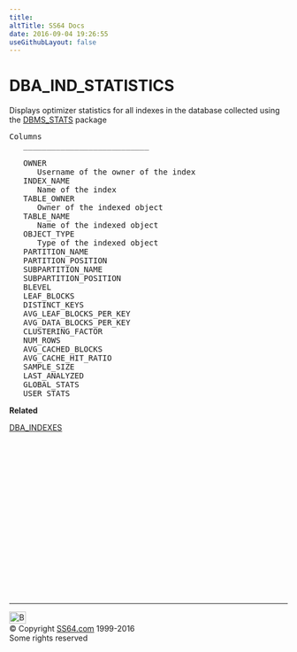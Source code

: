 ```yaml
---
title:
altTitle: SS64 Docs
date: 2016-09-04 19:26:55
useGithubLayout: false
---
```

<!-- #BeginLibraryItem "/Library/head_orad.lbi" --><!-- #EndLibraryItem --><h1>DBA_IND_STATISTICS </h1>
<p> Displays optimizer statistics for all indexes in the database collected using the <a href="../orap/DBMS_STATS.html">DBMS_STATS</a> package</p> 
 
<pre>Columns
   ___________________________
 
   OWNER
      Username of the owner of the index
   INDEX_NAME
      Name of the index
   TABLE_OWNER
      Owner of the indexed object
   TABLE_NAME
      Name of the indexed object
   OBJECT_TYPE
      Type of the indexed object
   PARTITION_NAME
   PARTITION_POSITION
   SUBPARTITION_NAME
   SUBPARTITION_POSITION
   BLEVEL
   LEAF_BLOCKS
   DISTINCT_KEYS
   AVG_LEAF_BLOCKS_PER_KEY
   AVG_DATA_BLOCKS_PER_KEY
   CLUSTERING_FACTOR
   NUM_ROWS
   AVG_CACHED_BLOCKS
   AVG_CACHE_HIT_RATIO
   SAMPLE_SIZE
   LAST_ANALYZED
   GLOBAL_STATS
   USER_STATS</pre>
<p><b>Related</b></p>
<p><a href="DBA_INDEXES.html">DBA_INDEXES</a></p>
<p>&nbsp;</p><!-- #BeginLibraryItem "/Library/foot_orad.lbi" --><p>
<!-- oracle-footer -->
<ins class="adsbygoogle" style="display:inline-block;width:300px;height:250px" data-ad-client="ca-pub-6140977852749469" data-ad-slot="4275490898"></ins>
<script>
(adsbygoogle = window.adsbygoogle || []).push({});
</script></p>
<hr>
<div id="bl" class="footer"><a href="DBA_IND_STATISTICS.html#"><img src="../images/top.png" width="30" height="22" alt="Back to the Top"></a></div>
<div id="br" class="footer, tagline">© Copyright <a href="../index.html">SS64.com</a> 1999-2016<br>
Some rights reserved</div>
<!-- #EndLibraryItem -->

